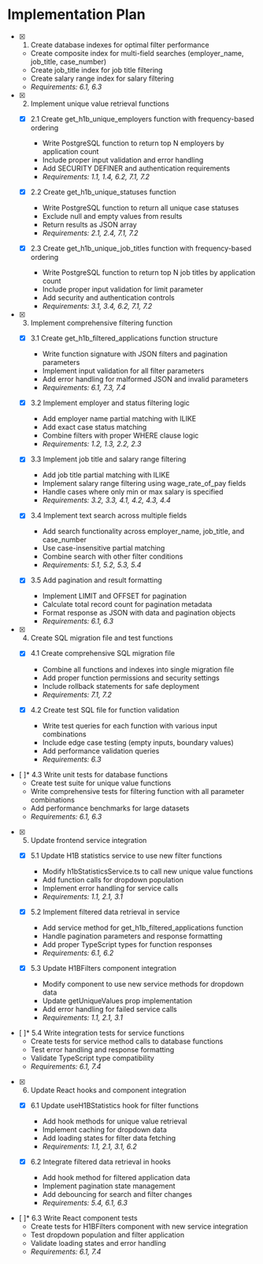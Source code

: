 # Implementation Plan

- [x] 1. Create database indexes for optimal filter performance
  - Create composite index for multi-field searches (employer_name, job_title, case_number)
  - Create job_title index for job title filtering
  - Create salary range index for salary filtering
  - _Requirements: 6.1, 6.3_

- [x] 2. Implement unique value retrieval functions
  - [x] 2.1 Create get_h1b_unique_employers function with frequency-based ordering
    - Write PostgreSQL function to return top N employers by application count
    - Include proper input validation and error handling
    - Add SECURITY DEFINER and authentication requirements
    - _Requirements: 1.1, 1.4, 6.2, 7.1, 7.2_
  
  - [x] 2.2 Create get_h1b_unique_statuses function
    - Write PostgreSQL function to return all unique case statuses
    - Exclude null and empty values from results
    - Return results as JSON array
    - _Requirements: 2.1, 2.4, 7.1, 7.2_
  
  - [x] 2.3 Create get_h1b_unique_job_titles function with frequency-based ordering
    - Write PostgreSQL function to return top N job titles by application count
    - Include proper input validation for limit parameter
    - Add security and authentication controls
    - _Requirements: 3.1, 3.4, 6.2, 7.1, 7.2_

- [x] 3. Implement comprehensive filtering function
  - [x] 3.1 Create get_h1b_filtered_applications function structure
    - Write function signature with JSON filters and pagination parameters
    - Implement input validation for all filter parameters
    - Add error handling for malformed JSON and invalid parameters
    - _Requirements: 6.1, 7.3, 7.4_
  
  - [x] 3.2 Implement employer and status filtering logic
    - Add employer name partial matching with ILIKE
    - Add exact case status matching
    - Combine filters with proper WHERE clause logic
    - _Requirements: 1.2, 1.3, 2.2, 2.3_
  
  - [x] 3.3 Implement job title and salary range filtering
    - Add job title partial matching with ILIKE
    - Implement salary range filtering using wage_rate_of_pay fields
    - Handle cases where only min or max salary is specified
    - _Requirements: 3.2, 3.3, 4.1, 4.2, 4.3, 4.4_
  
  - [x] 3.4 Implement text search across multiple fields
    - Add search functionality across employer_name, job_title, and case_number
    - Use case-insensitive partial matching
    - Combine search with other filter conditions
    - _Requirements: 5.1, 5.2, 5.3, 5.4_
  
  - [x] 3.5 Add pagination and result formatting
    - Implement LIMIT and OFFSET for pagination
    - Calculate total record count for pagination metadata
    - Format response as JSON with data and pagination objects
    - _Requirements: 6.1, 6.3_

- [x] 4. Create SQL migration file and test functions
  - [x] 4.1 Create comprehensive SQL migration file
    - Combine all functions and indexes into single migration file
    - Add proper function permissions and security settings
    - Include rollback statements for safe deployment
    - _Requirements: 7.1, 7.2_
  
  - [x] 4.2 Create test SQL file for function validation
    - Write test queries for each function with various input combinations
    - Include edge case testing (empty inputs, boundary values)
    - Add performance validation queries
    - _Requirements: 6.3_

- [ ]* 4.3 Write unit tests for database functions
  - Create test suite for unique value functions
  - Write comprehensive tests for filtering function with all parameter combinations
  - Add performance benchmarks for large datasets
  - _Requirements: 6.1, 6.3_

- [x] 5. Update frontend service integration
  - [x] 5.1 Update H1B statistics service to use new filter functions
    - Modify h1bStatisticsService.ts to call new unique value functions
    - Add function calls for dropdown population
    - Implement error handling for service calls
    - _Requirements: 1.1, 2.1, 3.1_
  
  - [x] 5.2 Implement filtered data retrieval in service
    - Add service method for get_h1b_filtered_applications function
    - Handle pagination parameters and response formatting
    - Add proper TypeScript types for function responses
    - _Requirements: 6.1, 6.2_
  
  - [x] 5.3 Update H1BFilters component integration
    - Modify component to use new service methods for dropdown data
    - Update getUniqueValues prop implementation
    - Add error handling for failed service calls
    - _Requirements: 1.1, 2.1, 3.1_

- [ ]* 5.4 Write integration tests for service functions
  - Create tests for service method calls to database functions
  - Test error handling and response formatting
  - Validate TypeScript type compatibility
  - _Requirements: 6.1, 7.4_

- [x] 6. Update React hooks and component integration
  - [x] 6.1 Update useH1BStatistics hook for filter functions
    - Add hook methods for unique value retrieval
    - Implement caching for dropdown data
    - Add loading states for filter data fetching
    - _Requirements: 1.1, 2.1, 3.1, 6.2_
  
  - [x] 6.2 Integrate filtered data retrieval in hooks
    - Add hook method for filtered application data
    - Implement pagination state management
    - Add debouncing for search and filter changes
    - _Requirements: 5.4, 6.1, 6.3_

- [ ]* 6.3 Write React component tests
  - Create tests for H1BFilters component with new service integration
  - Test dropdown population and filter application
  - Validate loading states and error handling
  - _Requirements: 6.1, 7.4_